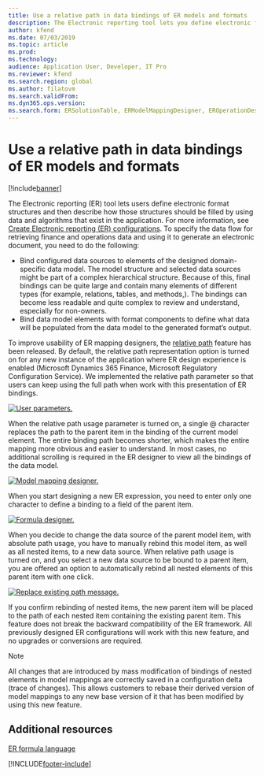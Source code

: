 ```yaml
---
title: Use a relative path in data bindings of ER models and formats
description: The Electronic reporting tool lets you define electronic format structures and then describe how those structures should be filled.
author: kfend
ms.date: 07/03/2019
ms.topic: article
ms.prod: 
ms.technology: 
audience: Application User, Developer, IT Pro
ms.reviewer: kfend
ms.search.region: global
ms.author: filatovm
ms.search.validFrom: 
ms.dyn365.ops.version: 
ms.search.form: ERSolutionTable, ERModelMappingDesigner, EROperationDesigner, ERExpressionDesignerFormula
---
```


# Use a relative path in data bindings of ER models and formats

[!include[banner](../includes/banner.md)]

The Electronic reporting (ER) tool lets users define electronic format structures and then describe how those structures should be filled by using data and algorithms that exist in the application. For more information, see [Create Electronic reporting (ER) configurations](electronic-reporting-configuration.md). To specify the data flow for retrieving finance and operations data and using it to generate  an electronic document, you need to do the following:

- Bind configured data sources to elements of the designed domain-specific data model. The model structure and selected data sources might be part of a complex hierarchical structure. Because of this, final bindings can be quite large and contain many elements of different types (for example, relations, tables, and methods,). The bindings can become less readable and quite complex to review and understand, especially for non-owners. 
- Bind data model elements with format components to define what data will be populated from the data model to the generated format’s output.

To improve usability of ER mapping designers, the [relative path](er-formula-language.md#relative-path) feature has been released. By default, the relative path representation option is turned on for any new instance of the application where ER design experience is enabled (Microsoft Dynamics 365 Finance, Microsoft Regulatory Configuration Service). 
We implemented the relative path parameter so that users can keep using the full path when work with this presentation of ER bindings.

[![User parameters.](./media/relative-path-01.png)](./media/relative-path-01.png)

 
When the relative path usage parameter is turned on, a single @ character replaces the path to the parent item in the binding of the current model element. The entire binding path becomes shorter, which makes the entire mapping more obvious and easier to understand. In most cases, no additional scrolling is required in the ER designer to view all the bindings of the data model.

[![Model mapping designer.](./media/relative-path-02.png)](./media/relative-path-02.png)
 
When you start designing a new ER expression, you need to enter only one character to define a binding to a field of the parent item.

[![Formula designer.](./media/relative-path-03.png)](./media/relative-path-03.png)
 
When you decide to change the data source of the parent model item, with absolute path usage, you have to manually rebind this model item, as well as all nested items, to a new data source. When relative path usage is turned on, and you select a new data source to be bound to a parent item, you are offered an option to automatically rebind all nested elements of this parent item with one click.

[![Replace existing path message.](./media/relative-path-04.png)](./media/relative-path-04.png)
 
If you confirm rebinding of nested items, the new parent item will be placed to the path of each nested item containing the existing parent item.
This feature does not break the backward compatibility of the ER framework. All previously designed ER configurations will work with this new feature, and no upgrades or conversions are required.

> [!NOTE]
> All changes that are introduced by mass modification of bindings of nested elements in model mappings are correctly saved in a configuration delta (trace of changes). This allows customers to rebase their derived version of model mappings to any new base version of it that has been modified by using this new feature.

## Additional resources

[ER formula language](er-formula-language.md)


[!INCLUDE[footer-include](../../../includes/footer-banner.md)]


